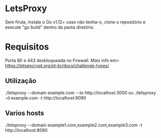 # LetsProxy

Sem firula, instale o Go v1.12+ caso não tenha-o, clone o repositório e execute "go build" dentro da pasta diretório.

# Requisitos

Porta 80 e 443 desbloqueada no Firewall.
Mais info em> https://letsencrypt.org/pt-br/docs/challenge-types/


## Utilização
>
./letsproxy --domain example.com --to http://localhost:3000
ou
./letsproxy -d example.com -t http://localhost:9090

## Varios hosts
./letsproxy --domain example1.com,example2.com,example3.com -t http://localhost:8080

